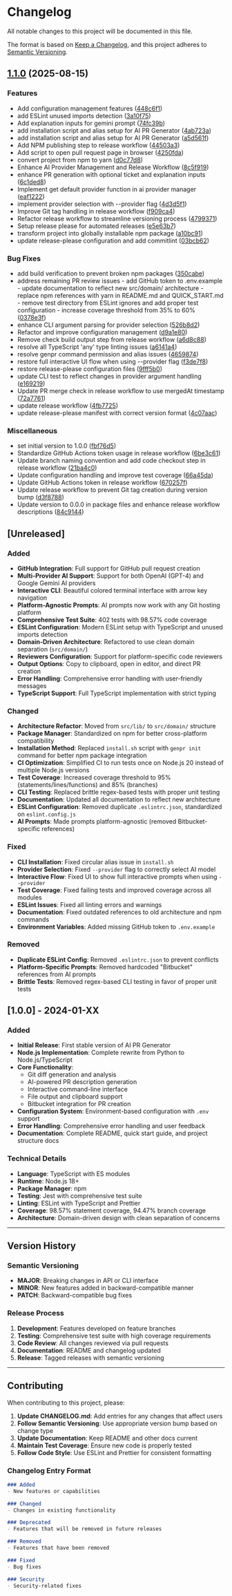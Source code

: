 # Changelog

All notable changes to this project will be documented in this file.

The format is based on [Keep a Changelog](https://keepachangelog.com/en/1.0.0/),
and this project adheres to [Semantic Versioning](https://semver.org/spec/v2.0.0.html).

## [1.1.0](https://github.com/yairpi165/ai-pr-generator/compare/ai-pr-generator-v1.0.0...ai-pr-generator-v1.1.0) (2025-08-15)


### Features

* Add configuration management features ([448c6f1](https://github.com/yairpi165/ai-pr-generator/commit/448c6f1918e05acfdec147bb052128a7ea0d1746))
* add ESLint unused imports detection ([3a10f75](https://github.com/yairpi165/ai-pr-generator/commit/3a10f758c5f92b0a4d21008d0a0b06e253474007))
* Add explanation inputs for gemini prompt ([74fc39b](https://github.com/yairpi165/ai-pr-generator/commit/74fc39beae1257d39600a55ba90e6b406c97c1cf))
* add installation script and alias setup for AI PR Generator ([4ab723a](https://github.com/yairpi165/ai-pr-generator/commit/4ab723a105bd09f73d069be991e35772f8a72045))
* add installation script and alias setup for AI PR Generator ([a5d561f](https://github.com/yairpi165/ai-pr-generator/commit/a5d561f989aa6e820ecbfc5333ee4f4237699d97))
* Add NPM publishing step to release workflow ([44503a3](https://github.com/yairpi165/ai-pr-generator/commit/44503a32a14d6f0ce82104427b07d3ca2d1e8eeb))
* Add script to open pull request page in browser ([4250fda](https://github.com/yairpi165/ai-pr-generator/commit/4250fda8d8cb383b2eccf8af5d3807906b1412b5))
* convert project from npm to yarn ([d0c77d8](https://github.com/yairpi165/ai-pr-generator/commit/d0c77d805e164ea81a0cffc03d6438f3d9d11a57))
* Enhance AI Provider Management and Release Workflow ([8c5f919](https://github.com/yairpi165/ai-pr-generator/commit/8c5f9192f532d740fcc9a21d65a03ad13a3b12c1))
* enhance PR generation with optional ticket and explanation inputs ([6c1ded8](https://github.com/yairpi165/ai-pr-generator/commit/6c1ded8d51acc440860338cd7626b2d1933c2720))
* Implement get default provider function in ai provider manager ([eaf1222](https://github.com/yairpi165/ai-pr-generator/commit/eaf1222e6ff66be1be6ae1eb780c20f68e1e8624))
* implement provider selection with --provider flag ([4d3d5f1](https://github.com/yairpi165/ai-pr-generator/commit/4d3d5f1c55dcfeb5e105f3d61547e4507ef26089))
* Improve Git tag handling in release workflow ([f909ca4](https://github.com/yairpi165/ai-pr-generator/commit/f909ca4491d77537f8331c04c33352f534d2c779))
* Refactor release workflow to streamline versioning process ([4799371](https://github.com/yairpi165/ai-pr-generator/commit/4799371563ce8adc0de1994e319e0d6be27694bd))
* Setup release please for automated releases ([e5e63b7](https://github.com/yairpi165/ai-pr-generator/commit/e5e63b7b66195c4b1f7ce7e374fad6259b475f6d))
* transform project into globally installable npm package ([a10bc91](https://github.com/yairpi165/ai-pr-generator/commit/a10bc916ed1bf7ddcd67eb64460daa5c8a1561fa))
* update release-please configuration and add commitlint ([03bcb62](https://github.com/yairpi165/ai-pr-generator/commit/03bcb629f8048b9cd529652a8bb139bd2159bf97))


### Bug Fixes

* add build verification to prevent broken npm packages ([350cabe](https://github.com/yairpi165/ai-pr-generator/commit/350cabefba0a4816058d48d74a78820bc25b3c75))
* address remaining PR review issues - add GitHub token to .env.example - update documentation to reflect new src/domain/ architecture - replace npm references with yarn in README.md and QUICK_START.md - remove test directory from ESLint ignores and add proper test configuration - increase coverage threshold from 35% to 60% ([0378e3f](https://github.com/yairpi165/ai-pr-generator/commit/0378e3ff979a8da1067d722f7acf9f07e548b19e))
* enhance CLI argument parsing for provider selection ([526b8d2](https://github.com/yairpi165/ai-pr-generator/commit/526b8d233705efffdc24e8d83449d44e0c448806))
* Refactor and improve configuration management ([d9a1e80](https://github.com/yairpi165/ai-pr-generator/commit/d9a1e807f8bc3e4fd871ac98db181391e30dd626))
* Remove check build output step from release workflow ([a6d8c88](https://github.com/yairpi165/ai-pr-generator/commit/a6d8c88c131e1e5baed0bfdabd93d7176ffa46f5))
* resolve all TypeScript 'any' type linting issues ([a6141a4](https://github.com/yairpi165/ai-pr-generator/commit/a6141a42dc1e9c875a6d17d8536ad08095923b32))
* resolve genpr command permission and alias issues ([4659874](https://github.com/yairpi165/ai-pr-generator/commit/46598740b09b63e5431c7fb4aa498c6eaa66e2c6))
* restore full interactive UI flow when using --provider flag ([f3de7f8](https://github.com/yairpi165/ai-pr-generator/commit/f3de7f80df3a3b4d4c10e926a1d63976628b82ea))
* restore release-please configuration files ([9fff5b0](https://github.com/yairpi165/ai-pr-generator/commit/9fff5b040bb5704a89ad27d627351f1e5ddb5aa0))
* update CLI test to reflect changes in provider argument handling ([e169219](https://github.com/yairpi165/ai-pr-generator/commit/e169219496da068fc4c448b33b1029e008803ed9))
* Update PR merge check in release workflow to use mergedAt timestamp ([72a7761](https://github.com/yairpi165/ai-pr-generator/commit/72a776129c3f3f1127fb6c8b49db25b6d78aaff2))
* update release workflow ([4fb7725](https://github.com/yairpi165/ai-pr-generator/commit/4fb7725c4133075bf55044fcf6f606b3e240a359))
* update release-please manifest with correct version format ([4c07aac](https://github.com/yairpi165/ai-pr-generator/commit/4c07aacd604930b113419efb402b3fef179831d6))


### Miscellaneous

* set initial version to 1.0.0 ([fbf76d5](https://github.com/yairpi165/ai-pr-generator/commit/fbf76d55fe7f7b4bf9da19bc5707f2b88c1f2f15))
* Standardize GitHub Actions token usage in release workflow ([6be3c61](https://github.com/yairpi165/ai-pr-generator/commit/6be3c6188d9192f4feecd09a7c44c35bca4409b6))
* Update branch naming convention and add code checkout step in release workflow ([21ba4c0](https://github.com/yairpi165/ai-pr-generator/commit/21ba4c002ec858b028d6797bfcc7fd843d3ed13e))
* Update configuration handling and improve test coverage ([66a45da](https://github.com/yairpi165/ai-pr-generator/commit/66a45da71a0396f3ef013c4da16298ea57022b87))
* Update GitHub Actions token in release workflow ([670257f](https://github.com/yairpi165/ai-pr-generator/commit/670257fb89542f826633e72c6c18c4cb7f6673d1))
* Update release workflow to prevent Git tag creation during version bump ([d3f8788](https://github.com/yairpi165/ai-pr-generator/commit/d3f8788626bf12e3cc645bc8d506c0a6da530258))
* Update version to 0.0.0 in package files and enhance release workflow descriptions ([84c9144](https://github.com/yairpi165/ai-pr-generator/commit/84c9144876f0fe96b896e0dedae4683716b7a6dc))

## [Unreleased]

### Added
- **GitHub Integration**: Full support for GitHub pull request creation
- **Multi-Provider AI Support**: Support for both OpenAI (GPT-4) and Google Gemini AI providers
- **Interactive CLI**: Beautiful colored terminal interface with arrow key navigation
- **Platform-Agnostic Prompts**: AI prompts now work with any Git hosting platform
- **Comprehensive Test Suite**: 402 tests with 98.57% code coverage
- **ESLint Configuration**: Modern ESLint setup with TypeScript and unused imports detection
- **Domain-Driven Architecture**: Refactored to use clean domain separation (`src/domain/`)
- **Reviewers Configuration**: Support for platform-specific code reviewers
- **Output Options**: Copy to clipboard, open in editor, and direct PR creation
- **Error Handling**: Comprehensive error handling with user-friendly messages
- **TypeScript Support**: Full TypeScript implementation with strict typing

### Changed
- **Architecture Refactor**: Moved from `src/lib/` to `src/domain/` structure
- **Package Manager**: Standardized on npm for better cross-platform compatibility
- **Installation Method**: Replaced `install.sh` script with `genpr init` command for better npm package integration
- **CI Optimization**: Simplified CI to run tests once on Node.js 20 instead of multiple Node.js versions
- **Test Coverage**: Increased coverage threshold to 95% (statements/lines/functions) and 85% (branches)
- **CLI Testing**: Replaced brittle regex-based tests with proper unit testing
- **Documentation**: Updated all documentation to reflect new architecture
- **ESLint Configuration**: Removed duplicate `.eslintrc.json`, standardized on `eslint.config.js`
- **AI Prompts**: Made prompts platform-agnostic (removed Bitbucket-specific references)

### Fixed
- **CLI Installation**: Fixed circular alias issue in `install.sh`
- **Provider Selection**: Fixed `--provider` flag to correctly select AI model
- **Interactive Flow**: Fixed UI to show full interactive prompts when using `--provider`
- **Test Coverage**: Fixed failing tests and improved coverage across all modules
- **ESLint Issues**: Fixed all linting errors and warnings
- **Documentation**: Fixed outdated references to old architecture and npm commands
- **Environment Variables**: Added missing GitHub token to `.env.example`

### Removed
- **Duplicate ESLint Config**: Removed `.eslintrc.json` to prevent conflicts
- **Platform-Specific Prompts**: Removed hardcoded "Bitbucket" references from AI prompts
- **Brittle Tests**: Removed regex-based CLI testing in favor of proper unit tests

## [1.0.0] - 2024-01-XX

### Added
- **Initial Release**: First stable version of AI PR Generator
- **Node.js Implementation**: Complete rewrite from Python to Node.js/TypeScript
- **Core Functionality**: 
  - Git diff generation and analysis
  - AI-powered PR description generation
  - Interactive command-line interface
  - File output and clipboard support
  - Bitbucket integration for PR creation
- **Configuration System**: Environment-based configuration with `.env` support
- **Error Handling**: Comprehensive error handling and user feedback
- **Documentation**: Complete README, quick start guide, and project structure docs

### Technical Details
- **Language**: TypeScript with ES modules
- **Runtime**: Node.js 18+
- **Package Manager**: npm
- **Testing**: Jest with comprehensive test suite
- **Linting**: ESLint with TypeScript and Prettier
- **Coverage**: 98.57% statement coverage, 94.47% branch coverage
- **Architecture**: Domain-driven design with clean separation of concerns

---

## Version History

### Semantic Versioning
- **MAJOR**: Breaking changes in API or CLI interface
- **MINOR**: New features added in backward-compatible manner
- **PATCH**: Backward-compatible bug fixes

### Release Process
1. **Development**: Features developed on feature branches
2. **Testing**: Comprehensive test suite with high coverage requirements
3. **Code Review**: All changes reviewed via pull requests
4. **Documentation**: README and changelog updated
5. **Release**: Tagged releases with semantic versioning

---

## Contributing

When contributing to this project, please:

1. **Update CHANGELOG.md**: Add entries for any changes that affect users
2. **Follow Semantic Versioning**: Use appropriate version bump based on change type
3. **Update Documentation**: Keep README and other docs current
4. **Maintain Test Coverage**: Ensure new code is properly tested
5. **Follow Code Style**: Use ESLint and Prettier for consistent formatting

### Changelog Entry Format

```markdown
### Added
- New features or capabilities

### Changed
- Changes in existing functionality

### Deprecated
- Features that will be removed in future releases

### Removed
- Features that have been removed

### Fixed
- Bug fixes

### Security
- Security-related fixes
```
